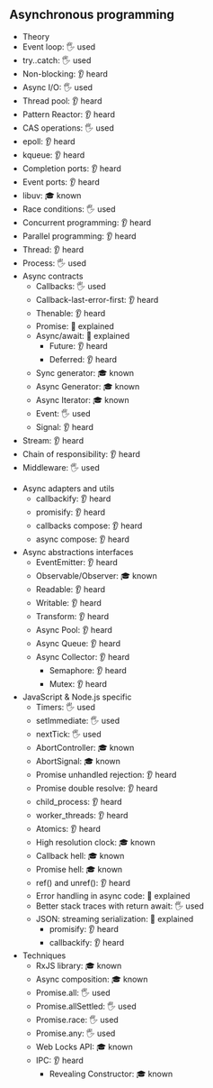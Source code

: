 ## Asynchronous programming

- Theory
- Event loop: 🖐️ used
- try..catch: 🖐️ used
- Non-blocking: 👂 heard
- Async I/O: 🖐️ used
- Thread pool: 👂 heard
- Pattern Reactor: 👂 heard
- CAS operations: 🖐️ used
- epoll: 👂 heard
- kqueue: 👂 heard
- Completion ports: 👂 heard
- Event ports: 👂 heard
- libuv: 🎓 known
- Race conditions: 🖐️ used
- Concurrent programming: 👂 heard
- Parallel programming: 👂 heard
- Thread: 👂 heard
- Process: 🖐️ used
- Async contracts
  - Callbacks: 🖐️ used
  - Callback-last-error-first: 👂 heard
  - Thenable: 👂 heard
  - Promise: 🙋 explained
  - Async/await: 🙋 explained
    - Future: 👂 heard
    - Deferred: 👂 heard
  - Sync generator: 🎓 known
  - Async Generator: 🎓 known
  - Async Iterator: 🎓 known
  - Event: 🖐️ used
    <!-- - Coroutine -->
    <!-- - Goroutine -->
  - Signal: 👂 heard
- Stream: 👂 heard
- Chain of responsibility: 👂 heard
- Middleware: 🖐️ used
<!-- - Locks -->
- Async adapters and utils
  - callbackify: 👂 heard
  - promisify: 👂 heard
  <!-- - asyncify -->
  - callbacks compose: 👂 heard
  - async compose: 👂 heard
- Async abstractions interfaces
  - EventEmitter: 👂 heard
  - Observable/Observer: 🎓 known
  - Readable: 👂 heard
  - Writable: 👂 heard
  - Transform: 👂 heard
  - Async Pool: 👂 heard
  - Async Queue: 👂 heard
  - Async Collector: 👂 heard
    - Semaphore: 👂 heard
    - Mutex: 👂 heard
    <!-- - Spin Lock -->
- JavaScript & Node.js specific
  - Timers: 🖐️ used
  - setImmediate: 🖐️ used
  - nextTick: 🖐️ used
  - AbortController: 🎓 known
  - AbortSignal: 🎓 known
  - Promise unhandled rejection: 👂 heard
  - Promise double resolve: 👂 heard
  - child_process: 👂 heard
  - worker_threads: 👂 heard
  - Atomics: 👂 heard
  - High resolution clock: 🎓 known
  - Callback hell: 🎓 known
  - Promise hell: 🎓 known
  - ref() and unref(): 👂 heard
  - Error handling in async code: 🙋 explained
  - Better stack traces with return await: 🖐️ used
  - JSON: streaming serialization: 🙋 explained
    - promisify: 👂 heard
    - callbackify: 👂 heard
      <!-- - AsyncLocalStorage -->
      <!-- - AsyncResource -->
- Techniques
  <!-- - async.js library -->
  - RxJS library: 🎓 known
  - Async composition: 🎓 known
  - Promise.all: 🖐️ used
  - Promise.allSettled: 🖐️ used
  - Promise.race: 🖐️ used
  - Promise.any: 🖐️ used
  - Web Locks API: 🎓 known
  - IPC: 👂 heard
      <!-- - Channel API -->
    - Revealing Constructor: 🎓 known
    <!-- - Web Locks API -->
